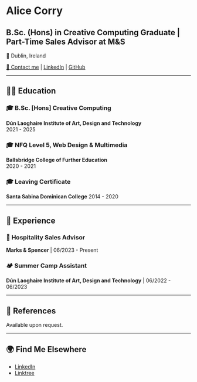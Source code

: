 # Alice Corry

## B.Sc. (Hons) in Creative Computing Graduate | Part-Time Sales Advisor at M&S

📍 Dublin, Ireland

[📧 Contact me](mailto:alicecorry@icloud.com) | [LinkedIn](https://linkedin.com/in/alice-corry) | [GitHub](https://github.com/ac-png)

---

## 🧑‍🎓 Education
  
### 🎓 **B.Sc. [Hons] Creative Computing**  
**Dún Laoghaire Institute of Art, Design and Technology**  
2021 - 2025  

### 🎓 **NFQ Level 5, Web Design & Multimedia**  
**Ballsbridge College of Further Education**  
2020 - 2021  

### 🎓 **Leaving Certificate**  
**Santa Sabina Dominican College**
2014 - 2020

---

## 💼 Experience

### 🏢 **Hospitality Sales Advisor**  
**Marks & Spencer** | 06/2023 - Present  

### 🏕️ **Summer Camp Assistant** 
**Dún Laoghaire Institute of Art, Design and Technology** | 06/2022 - 06/2023 

---

## 📄 References

Available upon request.

---

## 🌍 Find Me Elsewhere
- [LinkedIn](https://linkedin.com/in/alice-corry)
- [Linktree](https://linktr.ee/alicecorry)
